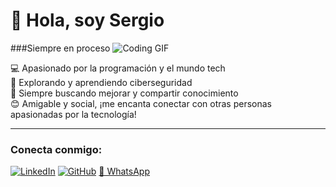# 👋 Hola, soy Sergio
###Siempre en proceso
![Coding GIF](https://media.giphy.com/media/qgQUggAC3Pfv687qPC/giphy.gif)

💻 Apasionado por la programación y el mundo tech  
🔐 Explorando y aprendiendo ciberseguridad  
🌱 Siempre buscando mejorar y compartir conocimiento  
😊 Amigable y social, ¡me encanta conectar con otras personas apasionadas por la tecnología!

---
### Conecta conmigo:
[![LinkedIn](https://img.shields.io/badge/LinkedIn-blue?logo=linkedin&logoColor=white)](https://www.linkedin.com/in/sergio-alessandro-zambrano-candiotti-238098302/)
[![GitHub](https://img.shields.io/badge/GitHub-black?logo=github&logoColor=white)](https://github.com/gosti21)
[📱 WhatsApp](https://wa.me/51906660509)
